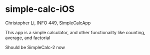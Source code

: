 # simple-calc-iOS

Christopher Li, INFO 449, SimpleCalcApp

This app is a simple calculator, and other functionailty like counting, average, and factorial

Should be SimpleCalc-2 now
